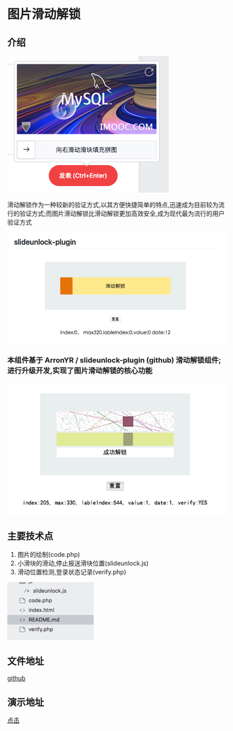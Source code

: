 # 图片滑动解锁

## 介绍

![img1](img/2.png)

滑动解锁作为一种较新的验证方式,以其方便快捷简单的特点,迅速成为目前较为流行的验证方式;而图片滑动解锁比滑动解锁更加高效安全,成为现代最为流行的用户验证方式

![img2](img/1.png)

###  本组件基于 ArronYR / slideunlock-plugin (github) 滑动解锁组件;进行升级开发,实现了图片滑动解锁的核心功能


![img3](img/3.png)

## 主要技术点
1. 图片的绘制(code.php)
2. 小滑块的滑动,停止报送滑块位置(slideunlock.js)
3. 滑动位置检测,登录状态记录(verify.php)

![img4](img/4.png)


## 文件地址

[github](https://github.com/jxj322991/verify_user)

## 演示地址

[点击](http://jxjweb.gz01.bdysite.com/verify_user/)